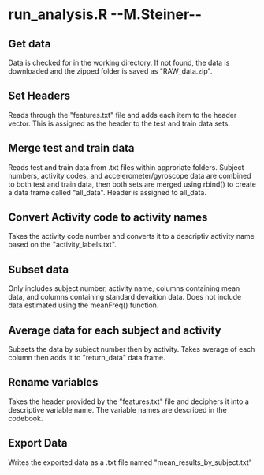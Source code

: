# run_analysis.R --M.Steiner--

## Get data

Data is checked for in the working directory. If not found, the data is downloaded and the zipped folder is saved as "RAW_data.zip".

## Set Headers 
Reads through the "features.txt" file and adds each item to the header vector. This is assigned as the header to the test and train data sets.  

## Merge test and train data
Reads test and train data from .txt files within approriate folders. Subject numbers, activity codes, and accelerometer/gyroscope data are combined to both test and train data, then both sets are merged using rbind() to create a data frame called "all_data". Header is assigned to all_data.

## Convert Activity code to activity names
Takes the activity code number and converts it to a descriptiv activity name based on the "activity_labels.txt".

## Subset data 
Only includes subject number, activity name, columns containing mean data, and columns containing standard devaition data. Does not include data estimated using the meanFreq() function.  


## Average data for each subject and activity
Subsets the data by subject number then by activity. Takes average of each column then adds it to "return_data" data frame. 

## Rename variables
Takes the header provided by the "features.txt" file and deciphers it into a descriptive variable name. The variable names are described in the codebook. 

## Export Data
Writes the exported data as a .txt file named "mean_results_by_subject.txt"